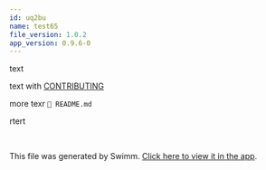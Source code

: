 ```yaml
---
id: uq2bu
name: test65
file_version: 1.0.2
app_version: 0.9.6-0
---
```


text

text with [CONTRIBUTING](contributing.593oz.sw.md)

more texr `📄 README.md`

rtert

<br/>

This file was generated by Swimm. [Click here to view it in the app](http://localhost:5000/repos/Z2l0aHViJTNBJTNBc3ItZXh0ZW5zaW9uJTNBJTNBZG91ZWs=/docs/uq2bu).